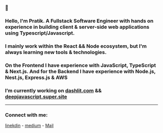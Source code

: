 
### 👋 
### Hello, I'm Pratik. A Fullstack Software Engineer with hands on experience in building client & server-side web applications using Typescript/Javascript.

### I mainly work within the React && Node ecosystem, but I'm always learning new tools & technologies.

### On the Frontend I have experience with JavaScript, TypeScript & Next.js. And for the Backend I have experience with Node.js, Nest.js, Express.js & AWS

### I’m currently working on [dashlit.com](https://dashlit.com) && [deepjavascript.super.site](https://deepjavascript.super.site/) 

--------

<h3 align="left">Connect with me:</h3>

[linekdin](https://www.linkedin.com/in/pratiktiwari12/) - 
[medium](https://pratik-codes.medium.com/) -
[Mail](mailto:pratiktiwari1212@gmail.com)











